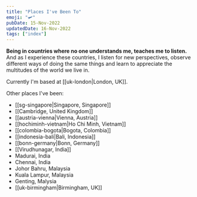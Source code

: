```yaml
---
title: "Places I've Been To"
emoji: "🛩"
pubDate: 15-Nov-2022
updatedDate: 16-Nov-2022
tags: ["index"]
---
```


**Being in countries where no one understands me, teaches me to listen.** And as I experience these countries, I listen for new perspectives, observe different ways of doing the same things and learn to appreciate the multitudes of the world we live in.

Currently I'm based at [[uk-london|London, UK]].

Other places I've been:

- [[sg-singapore|Singapore, Singapore]]
- [[Cambridge, United Kingdom]]
- [[austria-vienna|Vienna, Austria]]
- [[hochiminh-vietnam|Ho Chi Minh, Vietnam]]
- [[colombia-bogota|Bogota, Colombia]]
- [[indonesia-bali|Bali, Indonesia]]
- [[bonn-germany|Bonn, Germany]]
- [[Virudhunagar, India]]
- Madurai, India
- Chennai, India
- Johor Bahru, Malaysia
- Kuala Lampur, Malaysia
- Genting, Malysia
- [[uk-birmingham|Birmingham, UK]]
